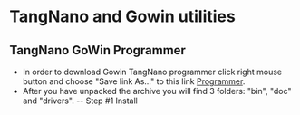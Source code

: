 # TangNano and Gowin utilities

TangNano GoWin Programmer
-------------
- In order to download Gowin TangNano programmer click right mouse button and choose "Save link As..." to this link <a id="raw-url" href="https://github.com/siriokds/tangnano/blob/main/programmer.zip">Programmer</a>.
- After you have unpacked the archive you will find 3 folders: "bin", "doc" and "drivers".
-- Step #1 Install 
